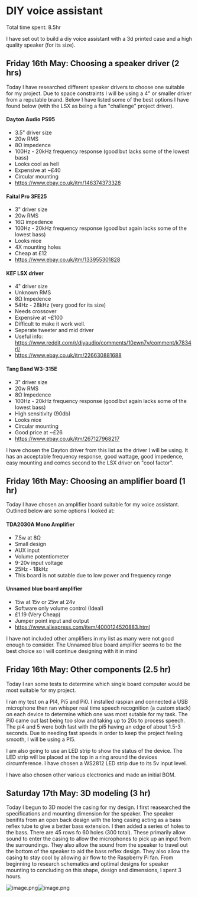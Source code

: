 # DIY voice assistant

Total time spent: 8.5hr

I have set out to build a diy voice assistant with a 3d printed case and a high quality speaker (for its size).

## Friday 16th May: Choosing a speaker driver (2 hrs)

Today I have researched different speaker drivers to choose one suitable for my project. Due to space constraints I will be using a 4" or smaller driver from a reputable brand. Below I have listed some of the best options I have found below (with the LSX as being a fun "challenge" project driver).

#### Dayton Audio PS95 

- 3.5" driver size
- 20w RMS
- 8Ω impedence
- 100Hz - 20kHz frequency response (good but lacks some of the lowest bass)
- Looks cool as hell
- Expensive at ~£40
- Circular mounting
- https://www.ebay.co.uk/itm/146374373328

#### Faital Pro 3FE25

- 3" driver size
- 20w RMS
- 16Ω impedence
- 100Hz - 20kHz frequency response (good but again lacks some of the lowest bass)
- Looks nice
- 4X mounting holes
- Cheap at £12
- https://www.ebay.co.uk/itm/133955301828

#### KEF LSX driver

- 4" driver size
- Unknown RMS
- 8Ω Impedence
- 54Hz - 28kHz (very good for its size)
- Needs crossover
- Expensive at ~£100
- Difficult to make it work well.
- Seperate tweeter and mid driver
- Useful info: https://www.reddit.com/r/diyaudio/comments/10ewn7v/comment/k7834rl/
- https://www.ebay.co.uk/itm/226630881688

#### Tang Band W3-315E

- 3" driver size
- 20w RMS
- 8Ω Impedence
- 100Hz - 20kHz frequency response (good but again lacks some of the lowest bass)
- High sensitivity (90db)
- Looks nice 
- Circular mounting
- Good price at ~£26
- https://www.ebay.co.uk/itm/267127968217

I have chosen the Dayton driver from this list as the driver I will be using. It has an acceptable frequency response, good wattage, good impedence, easy mounting and comes second to the LSX driver on "cool factor".

## Friday 16th May: Choosing an amplifier board (1 hr)

Today I have chosen an amplifier board suitable for my voice assistant. Outlined below are some options I looked at:

#### TDA2030A Mono Amplifier

- 7.5w at 8Ω
- Small design
- AUX input
- Volume potentiometer
- 9-20v input voltage
- 25Hz - 18kHz
- This board is not sutable due to low power and frequency range

#### Unnamed blue board amplifier 

- 15w at 15v or 25w at 24v
- Software only volume control (Ideal)
- £1.19 (Very Cheap)
- Jumper point input and output
- https://www.aliexpress.com/item/4000124520883.html

I have not included other amplifiers in my list as many were not good enough to consider. The Unnamed blue board amplifier seems to be the best choice so i will continue designing with it in mind

## Friday 16th May: Other components (2.5 hr)

Today I ran some tests to determine which single board computer would be most suitable for my project. 

I ran my test on a PI4, Pi5 and Pi0. I installed raspian and connected a USB microphone then ran whisper real time speech recognition (a custom stack) on each device to determine which one was most sutable for my task. The Pi0 came out last being too slow and taking up to 20s to process speech. The pi4 and 5 were both fast with the pi5 having an edge of about 1.5-3 seconds. Due to needing fast speeds in order to keep the project feeling smooth, I will be using a PI5.

I am also going to use an LED strip to show the status of the device. The LED strip will be placed at the top in a ring around the devices circumference. I have chosen a WS2812 LED strip due to its 5v input level. 

I have also chosen other various electronics and made an initial BOM.

## Saturday 17th May: 3D modeling (3 hr)

Today I begun to 3D model the casing for my design. I first reasearched the specifications and mounting dimension for the speaker. The speaker benifits from an open back design with the long casing acting as a bass reflex tube to give a better bass extension. I then added a series of holes to the bass. There are 45 rows fo 60 holes (300 total). These primarily allow sound to enter the casing to allow the microphones to pick up an input from the surroundings. They also allow the sound from the speaker to travel out the bottom of the speaker to aid the bass reflex design. They also allow the casing to stay cool by allowing air flow to the Raspberry Pi fan. From beginning to research schematics and optimal designs for speaker mounting to concluding on this shape, design and dimensions, I spent 3 hours.

![image.png](/CAD/Images/image.png)![image.png](/CAD/Images/image-1.png)



